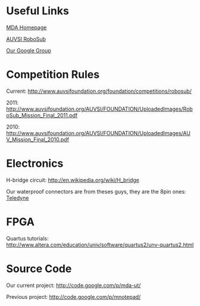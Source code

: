 # Useful Links #

[MDA Homepage](http://mdaskule.wordpress.com)

[AUVSI RoboSub](http://www.auvsifoundation.org/AUVSI/FOUNDATION/Competitions/RoboSub/Default.aspx)

[Our Google Group](http://groups.google.com/group/mda-utoronto)

# Competition Rules #

Current: http://www.auvsifoundation.org/foundation/competitions/robosub/

2011: http://www.auvsifoundation.org/AUVSI/FOUNDATION/UploadedImages/RoboSub_Mission_Final_2011.pdf

2010: http://www.auvsifoundation.org/AUVSI/FOUNDATION/UploadedImages/AUV_Mission_Final_2010.pdf

# Electronics #

H-bridge circuit: http://en.wikipedia.org/wiki/H_bridge

Our waterproof connectors are from theses guys, they are the 8pin ones: [Teledyne](http://www.impulse-ent.com/)

# FPGA #

Quartus tutorials: http://www.altera.com/education/univ/software/quartus2/unv-quartus2.html

# Source Code #

Our current project: http://code.google.com/p/mda-ut/

Previous project: http://code.google.com/p/mnotepad/